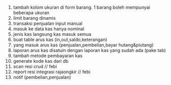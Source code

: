 1. tambah kolom ukuran di form barang. 1 barang boleh mempunyai beberapa ukuran
2. limit barang dinamis
3. transaksi penjualan input manual
4. masuk ke data kas hanya nominal
5. jenis kas langsung kas masuk semua
6. buat table arus kas (in,out,saldo,keterangan)
7. yang masuk arus kas (penjualan,pembelian,bayar hutang&piutang)
8. laporan arus kas disatuin dengan laporan kas yang sudah ada (pake tab)
9. tambah metode pembayaran kas
10. generate kode kas dari db
11. scan resi crud // febi
12. report resi integrasi rajaongkir // febi
13. notif (pembelian,penjualan)

